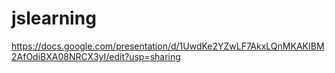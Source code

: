 # jslearning

https://docs.google.com/presentation/d/1UwdKe2YZwLF7AkxLQnMKAKIBM2AfOdiBXA08NRCX3yI/edit?usp=sharing
